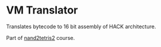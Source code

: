 # VM Translator 

Translates bytecode to 16 bit assembly of HACK architecture.

Part of [nand2tetris2](https://www.coursera.org/learn/nand2tetris2) course.

